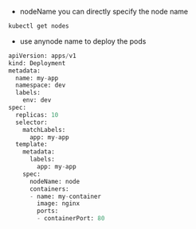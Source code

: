 * nodeName you can directly specify the node name
```python
kubectl get nodes
```
 * use anynode name to deploy the pods
 
```python
apiVersion: apps/v1
kind: Deployment
metadata:
  name: my-app
  namespace: dev
  labels:
    env: dev
spec:
  replicas: 10
  selector:
    matchLabels:
      app: my-app
  template:
    metadata:
      labels:
        app: my-app
    spec:
      nodeName: node
      containers:
      - name: my-container
        image: nginx
        ports:
        - containerPort: 80
```
